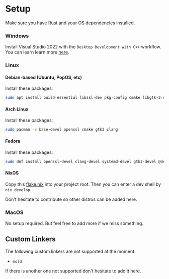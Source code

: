 # Setup

Make sure you have [Rust](https://www.rust-lang.org/) and your OS dependencies installed.

### Windows
Install Visual Studio 2022 with the `Desktop Development with C++` workflow. 
You can learn learn more [here](https://learn.microsoft.com/en-us/windows/dev-environment/rust/setup#install-visual-studio-recommended-or-the-microsoft-c-build-tools).

### Linux

#### Debian-based (Ubuntu, PopOS, etc)

Install these packages:
```sh
sudo apt install build-essential libssl-dev pkg-config cmake libgtk-3-dev libclang-dev
```

#### Arch Linux

Install these packages:
```sh
sudo pacman -S base-devel openssl cmake gtk3 clang
```

#### Fedora

Install these packages:

```sh
sudo dnf install openssl-devel clang-devel systemd-devel gtk3-devel @development-tools -y
```

#### NixOS

Copy this [flake.nix](https://github.com/kuba375/freya-flake) into your project root. Then you can enter a dev shell by `nix develop`. 

Don't hesitate to contribute so other distros can be added here.

### MacOS

No setup required. But feel free to add more if we miss something.

## Custom Linkers

The following custom linkers are not supported at the moment:

- `mold`

If there is another one not supported don't hesitate to add it here.
